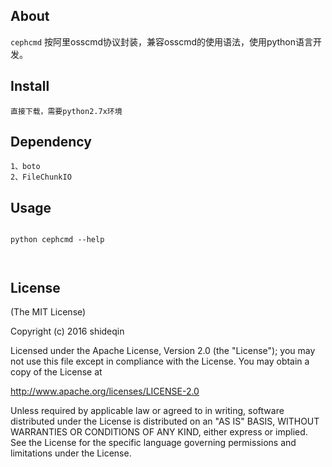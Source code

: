 ## About

`cephcmd` 按阿里osscmd协议封装，兼容osscmd的使用语法，使用python语言开发。

## Install

```
直接下载，需要python2.7x环境
```

## Dependency

```
1、boto
2、FileChunkIO
```

## Usage

```shell

python cephcmd --help



```

## License

(The MIT License)

Copyright (c) 2016 shideqin

Licensed under the Apache License, Version 2.0 (the "License");
you may not use this file except in compliance with the License.
You may obtain a copy of the License at

http://www.apache.org/licenses/LICENSE-2.0

Unless required by applicable law or agreed to in writing, software
distributed under the License is distributed on an "AS IS" BASIS,
WITHOUT WARRANTIES OR CONDITIONS OF ANY KIND, either express or implied.
See the License for the specific language governing permissions and
limitations under the License.


